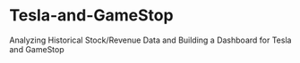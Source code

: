 # Tesla-and-GameStop
Analyzing Historical Stock/Revenue Data and Building a Dashboard for Tesla and GameStop
